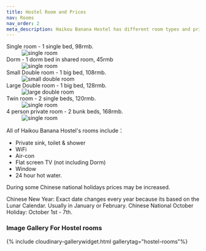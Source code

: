 ```yaml
---
title: Hostel Room and Prices
nav: Rooms
nav_order: 2
meta_description: Haikou Banana Hostel has different room types and prices to suit your budget.
---
```



<dl class="row mt-5">
  <dt class="col-sm-3">Single room - 1 single bed, 98rmb.</dt>
  <dd class="col-sm-9">
    <img src="https://res.cloudinary.com/dfjb9p5ri/image/upload/h_300/v1616906829/hostel-rooms/Single-room_bbigee.jpg" alt="single room" class="figure-img img-fluid rounded float-left">
  </dd>
  <dt class="col-sm-3">Dorm - 1 dorm bed in shared room, 45rmb </dt>
  <dd class="col-sm-9">
    <img src="https://res.cloudinary.com/dfjb9p5ri/image/upload/h_300/v1616906780/hostel-rooms/male_dorm_room_bafwht.jpg" alt="single room" class="figure-img img-fluid rounded float-left">
  </dd>
  <dt class="col-sm-3">Small Double room - 1 big bed, 108rmb.</dt>
  <dd class="col-sm-9">
    <img src="https://res.cloudinary.com/dfjb9p5ri/image/upload/h_300/v1616906884/hostel-rooms/double_room_xnmjo9.jpg" alt="small double room" class="figure-img img-fluid rounded float-left">
  </dd>
  <dt class="col-sm-3">Large Double room - 1 big bed, 128rmb.</dt>
  <dd class="col-sm-9">
    <img src="https://res.cloudinary.com/dfjb9p5ri/image/upload/h_300/v1616906884/hostel-rooms/double_room_xnmjo9.jpg" alt="large double room" class="figure-img img-fluid rounded float-left">
  </dd>
  <dt class="col-sm-3">Twin room - 2 single beds, 120rmb.</dt>
  <dd class="col-sm-9">
    <img src="https://res.cloudinary.com/dfjb9p5ri/image/upload/h_300/v1616906845/hostel-rooms/twin_room_kpnl6m.jpg" alt="single room" class="figure-img img-fluid rounded float-left">
  </dd>
  <dt class="col-sm-3">4 person private room - 2 bunk beds, 168rmb.</dt>
  <dd class="col-sm-9">
    <img src="https://res.cloudinary.com/dfjb9p5ri/image/upload/h_300/v1616906936/hostel-rooms/triple_room_p1xvm9.jpg" alt="single room" class="figure-img img-fluid rounded float-left">
  </dd>
</dl>


All of Haikou Banana Hostel's rooms include：

- Private sink, toilet & shower
- WiFi
- Air-con
- Flat screen TV (not including Dorm)
- Window
- 24 hour hot water.

During some Chinese national holidays prices may be increased.

Chinese New Year: Exact date changes every year because its based on the Lunar Calendar. Usually in January or February.
Chinese National October Holiday: October 1st - 7th.


### Image Gallery For Hostel rooms

{% include cloudinary-gallerywidget.html gallerytag="hostel-rooms"%}
